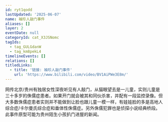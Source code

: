 ```yaml
---
id: ryt1qodd
lastUpdated: '2025-06-07'
name: 袖珍人敲门事件
aliases: []
layer: 2
eventDate: null
categoryId: cat_X3JSNomc
tagIds:
  - tag_GULGdanW
  - tag_km8pekL4
timelineEvents: []
relations: []
titledLinks:
  - title: '链接: 袖珍人敲门事件'
    url: 'https://www.bilibili.com/video/BV1AiPWe3E8m/'
---
```

网传北京/贵州有独居女性深夜听见有人敲门，从猫眼望去是一儿童，实则儿童是三十多岁的侏儒症患者。如果开门就会被其和同伙杀害，并配有一段监控录像。但大多数侏儒症患者实则并不能做到让脸也跟儿童一模一样，有娃娃脸的多是高地人综合症/卡尔曼氏综合症和垂体性侏儒症。另外侏儒犯罪也是侦探小说经典桥段。此事件原型可能为贵州陌生小孩扒门进屋的新闻。
